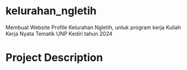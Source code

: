 # kelurahan_ngletih
Membuat Website Profile Kelurahan Ngletih, untuk program kerja Kuliah Kerja Nyata Tematik UNP Kediri tahun 2024

# Project Description
